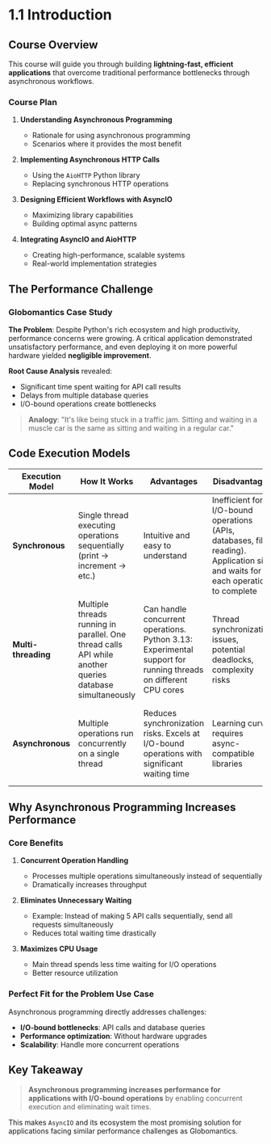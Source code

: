 # 1.1 Introduction

## Course Overview

This course will guide you through building **lightning-fast, efficient applications** that overcome traditional performance bottlenecks through asynchronous workflows.

### Course Plan

1. **Understanding Asynchronous Programming**
   - Rationale for using asynchronous programming
   - Scenarios where it provides the most benefit

2. **Implementing Asynchronous HTTP Calls**
   - Using the `AioHTTP` Python library
   - Replacing synchronous HTTP operations

3. **Designing Efficient Workflows with AsyncIO**
   - Maximizing library capabilities
   - Building optimal async patterns

4. **Integrating AsyncIO and AioHTTP**
   - Creating high-performance, scalable systems
   - Real-world implementation strategies

## The Performance Challenge

### Globomantics Case Study

**The Problem**: Despite Python's rich ecosystem and high productivity, performance concerns were growing. A critical application demonstrated unsatisfactory performance, and even deploying it on more powerful hardware yielded **negligible improvement**.

**Root Cause Analysis** revealed:
- Significant time spent waiting for API call results
- Delays from multiple database queries
- I/O-bound operations create bottlenecks

> **Analogy**: "It's like being stuck in a traffic jam. Sitting and waiting in a muscle car is the same as sitting and waiting in a regular car."

## Code Execution Models

| **Execution Model** | **How It Works** | **Advantages** | **Disadvantages** | **Best For** |
|---------------------|------------------|----------------|-------------------|--------------|
| **Synchronous** | Single thread executing operations sequentially (print → increment → etc.) | Intuitive and easy to understand | Inefficient for I/O-bound operations (APIs, databases, file reading). Application sits and waits for each operation to complete | Simple, linear workflows |
| **Multi-threading** | Multiple threads running in parallel. One thread calls API while another queries database simultaneously | Can handle concurrent operations. Python 3.13: Experimental support for running threads on different CPU cores | Thread synchronization issues, potential deadlocks, complexity risks | CPU-bound operations (when properly implemented) |
| **Asynchronous** | Multiple operations run concurrently on a single thread | Reduces synchronization risks. Excels at I/O-bound operations with significant waiting time | Learning curve, requires async-compatible libraries | I/O-bound operations. Future: Better CPU-bound performance in upcoming Python versions |

## Why Asynchronous Programming Increases Performance

### Core Benefits

1. **Concurrent Operation Handling**
   - Processes multiple operations simultaneously instead of sequentially
   - Dramatically increases throughput

2. **Eliminates Unnecessary Waiting**
   - Example: Instead of making 5 API calls sequentially, send all requests simultaneously
   - Reduces total waiting time drastically

3. **Maximizes CPU Usage**
   - Main thread spends less time waiting for I/O operations
   - Better resource utilization

### Perfect Fit for the Problem Use Case

Asynchronous programming directly addresses challenges:
- **I/O-bound bottlenecks**: API calls and database queries
- **Performance optimization**: Without hardware upgrades
- **Scalability**: Handle more concurrent operations

## Key Takeaway

> **Asynchronous programming increases performance for applications with I/O-bound operations** by enabling concurrent execution and eliminating wait times.

This makes `AsyncIO` and its ecosystem the most promising solution for applications facing similar performance challenges as Globomantics.
